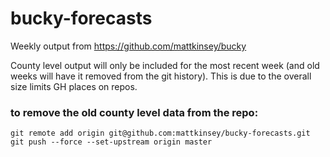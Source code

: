 # bucky-forecasts

Weekly output from https://github.com/mattkinsey/bucky

County level output will only be included for the most recent week (and old weeks will have it removed from the git history). This is due to the overall size limits GH places on repos.

### to remove the old county level data from the repo:
```git filter-repo --path \**/county/ --invert-paths
git remote add origin git@github.com:mattkinsey/bucky-forecasts.git
git push --force --set-upstream origin master
```

